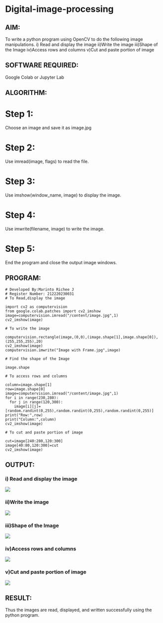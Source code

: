 # Digital-image-processing

## AIM:
To write a python program using OpenCV to do the following image manipulations. 
i) Read and display the image
ii)Write the image
iii)Shape of the Image
iv)Access rows and columns
v)Cut and paste portion of image
## SOFTWARE REQUIRED:
Google Colab or Jupyter Lab
## ALGORITHM:
# Step 1: 
Choose an image and save it as image.jpg
# Step 2:
Use imread(image, flags) to read the file.
# Step 3:
Use imshow(window_name, image) to display the image.
# Step 4:
Use imwrite(filename, image) to write the image.
# Step 5:
End the program and close the output image windows.
## PROGRAM:
```
# Developed By:Marinto Richee J
# Register Number: 212220230031
# To Read,display the image

import cv2 as computervision
from google.colab.patches import cv2_imshow
image=computervision.imread("/content/image.jpg",1)
cv2_imshow(image)

# To write the image

computervision.rectangle(image,(0,0),(image.shape[1],image.shape[0]),(255,255,255),20)
cv2_imshow(image)
computervision.imwrite("Image with Frame.jpg",image)

# Find the shape of the Image

image.shape

# To access rows and columns

column=image.shape[1]
row=image.shape[0]
image=computervision.imread("/content/image.jpg",1)
for i in range(230,280):
  for j in range(120,300):
    image[i][j]=[random.randint(0,255),random.randint(0,255),random.randint(0,255)]
print("Row:",row)
print("Column:",column)
cv2_imshow(image)

# To cut and paste portion of image

cut=image[240:280,120:300]
image[40:80,120:300]=cut
cv2_imshow(image)

```
## OUTPUT:
### i) Read and display the image
![](images/read.jpg)
### ii)Write the image
![](images/write.jpg)
### iii)Shape of the Image
![](images/shape.jpg)
### iv)Access rows and columns
![](images/access.jpg)
### v)Cut and paste portion of image
![](images/cut.jpg)
## RESULT:
Thus the images are read, displayed, and written successfully using the python program.
